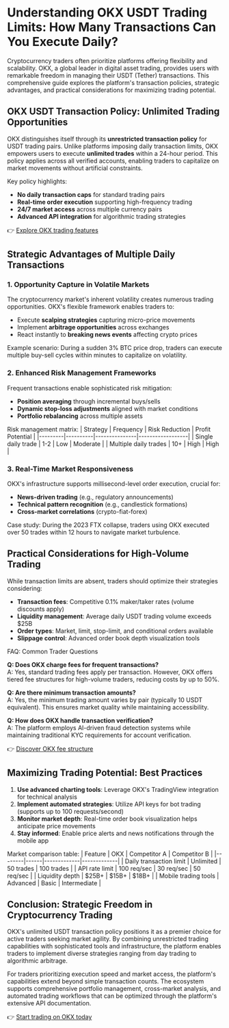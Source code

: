 # Understanding OKX USDT Trading Limits: How Many Transactions Can You Execute Daily?

Cryptocurrency traders often prioritize platforms offering flexibility and scalability. OKX, a global leader in digital asset trading, provides users with remarkable freedom in managing their USDT (Tether) transactions. This comprehensive guide explores the platform's transaction policies, strategic advantages, and practical considerations for maximizing trading potential.

## OKX USDT Transaction Policy: Unlimited Trading Opportunities

OKX distinguishes itself through its **unrestricted transaction policy** for USDT trading pairs. Unlike platforms imposing daily transaction limits, OKX empowers users to execute **unlimited trades** within a 24-hour period. This policy applies across all verified accounts, enabling traders to capitalize on market movements without artificial constraints.

Key policy highlights:
- **No daily transaction caps** for standard trading pairs
- **Real-time order execution** supporting high-frequency trading
- **24/7 market access** across multiple currency pairs
- **Advanced API integration** for algorithmic trading strategies

👉 [Explore OKX trading features](https://bit.ly/okx-bonus)

## Strategic Advantages of Multiple Daily Transactions

### 1. Opportunity Capture in Volatile Markets

The cryptocurrency market's inherent volatility creates numerous trading opportunities. OKX's flexible framework enables traders to:
- Execute **scalping strategies** capturing micro-price movements
- Implement **arbitrage opportunities** across exchanges
- React instantly to **breaking news events** affecting crypto prices

Example scenario: During a sudden 3% BTC price drop, traders can execute multiple buy-sell cycles within minutes to capitalize on volatility.

### 2. Enhanced Risk Management Frameworks

Frequent transactions enable sophisticated risk mitigation:
- **Position averaging** through incremental buys/sells
- **Dynamic stop-loss adjustments** aligned with market conditions
- **Portfolio rebalancing** across multiple assets

Risk management matrix:
| Strategy | Frequency | Risk Reduction | Profit Potential |
|---------|----------|---------------|------------------|
| Single daily trade | 1-2 | Low | Moderate |
| Multiple daily trades | 10+ | High | High |

### 3. Real-Time Market Responsiveness

OKX's infrastructure supports millisecond-level order execution, crucial for:
- **News-driven trading** (e.g., regulatory announcements)
- **Technical pattern recognition** (e.g., candlestick formations)
- **Cross-market correlations** (crypto-fiat-forex)

Case study: During the 2023 FTX collapse, traders using OKX executed over 50 trades within 12 hours to navigate market turbulence.

## Practical Considerations for High-Volume Trading

While transaction limits are absent, traders should optimize their strategies considering:
- **Transaction fees**: Competitive 0.1% maker/taker rates (volume discounts apply)
- **Liquidity management**: Average daily USDT trading volume exceeds $25B
- **Order types**: Market, limit, stop-limit, and conditional orders available
- **Slippage control**: Advanced order book depth visualization tools

FAQ: Common Trader Questions

**Q: Does OKX charge fees for frequent transactions?**  
A: Yes, standard trading fees apply per transaction. However, OKX offers tiered fee structures for high-volume traders, reducing costs by up to 50%.

**Q: Are there minimum transaction amounts?**  
A: Yes, the minimum trading amount varies by pair (typically 10 USDT equivalent). This ensures market quality while maintaining accessibility.

**Q: How does OKX handle transaction verification?**  
A: The platform employs AI-driven fraud detection systems while maintaining traditional KYC requirements for account verification.

👉 [Discover OKX fee structure](https://bit.ly/okx-bonus)

## Maximizing Trading Potential: Best Practices

1. **Use advanced charting tools**: Leverage OKX's TradingView integration for technical analysis
2. **Implement automated strategies**: Utilize API keys for bot trading (supports up to 100 requests/second)
3. **Monitor market depth**: Real-time order book visualization helps anticipate price movements
4. **Stay informed**: Enable price alerts and news notifications through the mobile app

Market comparison table:
| Feature | OKX | Competitor A | Competitor B |
|--------|------|-------------|-------------|
| Daily transaction limit | Unlimited | 50 trades | 100 trades |
| API rate limit | 100 req/sec | 30 req/sec | 50 req/sec |
| Liquidity depth | $25B+ | $15B+ | $18B+ |
| Mobile trading tools | Advanced | Basic | Intermediate |

## Conclusion: Strategic Freedom in Cryptocurrency Trading

OKX's unlimited USDT transaction policy positions it as a premier choice for active traders seeking market agility. By combining unrestricted trading capabilities with sophisticated tools and infrastructure, the platform enables traders to implement diverse strategies ranging from day trading to algorithmic arbitrage.

For traders prioritizing execution speed and market access, the platform's capabilities extend beyond simple transaction counts. The ecosystem supports comprehensive portfolio management, cross-market analysis, and automated trading workflows that can be optimized through the platform's extensive API documentation.

👉 [Start trading on OKX today](https://bit.ly/okx-bonus)